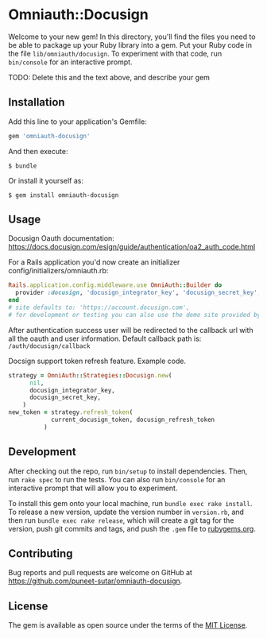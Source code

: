 # Omniauth::Docusign

Welcome to your new gem! In this directory, you'll find the files you need to be able to package up your Ruby library into a gem. Put your Ruby code in the file `lib/omniauth/docusign`. To experiment with that code, run `bin/console` for an interactive prompt.

TODO: Delete this and the text above, and describe your gem

## Installation

Add this line to your application's Gemfile:

```ruby
gem 'omniauth-docusign'
```

And then execute:

    $ bundle

Or install it yourself as:

    $ gem install omniauth-docusign

## Usage

Docusign Oauth documentation: https://docs.docusign.com/esign/guide/authentication/oa2_auth_code.html

For a Rails application you'd now create an initializer config/initializers/omniauth.rb:
```ruby
Rails.application.config.middleware.use OmniAuth::Builder do
  provider :docusign, 'docusign_integrator_key', 'docusign_secret_key', :site => 'https://account.docusign.com' 
end
# site defaults to: 'https://account.docusign.com', 
# for development or testing you can also use the demo site provided by docusign 'https://account-d.docusign.com'
```

After authentication success user will be redirected to the callback url with all the oauth and user information.
Default callback path is: `/auth/docusign/callback`

Docsign support token refresh feature. Example code.
```ruby
strategy = OmniAuth::Strategies::Docusign.new(
      nil,
      docusign_integrator_key,
      docusign_secret_key,
    )
new_token = strategy.refresh_token(
            current_docusign_token, docusign_refresh_token
          )    
```  

## Development

After checking out the repo, run `bin/setup` to install dependencies. Then, run `rake spec` to run the tests. You can also run `bin/console` for an interactive prompt that will allow you to experiment.

To install this gem onto your local machine, run `bundle exec rake install`. To release a new version, update the version number in `version.rb`, and then run `bundle exec rake release`, which will create a git tag for the version, push git commits and tags, and push the `.gem` file to [rubygems.org](https://rubygems.org).

## Contributing

Bug reports and pull requests are welcome on GitHub at https://github.com/puneet-sutar/omniauth-docusign.

## License

The gem is available as open source under the terms of the [MIT License](http://opensource.org/licenses/MIT).
